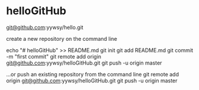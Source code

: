# helloGitHub

git@github.com:yywsy/hello.git


create a new repository on the command line

echo "# helloGitHub" >> README.md
git init
git add README.md
git commit -m "first commit"
git remote add origin git@github.com:yywsy/helloGitHub.git
git push -u origin master

…or push an existing repository from the command line
git remote add origin git@github.com:yywsy/helloGitHub.git
git push -u origin master
